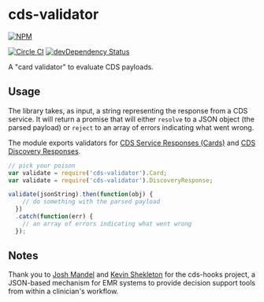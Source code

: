 # cds-validator

[![NPM](https://nodei.co/npm/cds-validator.png?downloads=true&downloadRank=true&stars=true)](https://www.npmjs.com/package/cds-validator/)

[![Circle CI](https://circleci.com/gh/cds-hooks/cds-validator.svg?style=shield)](https://circleci.com/gh/cds-hooks/cds-validator)
[![devDependency Status](https://david-dm.org/cds-hooks/cds-validator.svg)](https://david-dm.org/cds-hooks/cds-validator#info=devDependencies)


A "card validator" to evaluate CDS payloads.

## Usage
The library takes, as input, a string representing the response from a CDS service. It will return a promise that will either `resolve` to a JSON object (the parsed payload) or `reject` to an array of errors indicating what went wrong.

The module exports validators for [CDS Service Responses (Cards)](http://cds-hooks.github.io/docs/#cds-service-response) and [CDS Discovery Responses](http://cds-hooks.github.io/docs/#discovery).

```js
// pick your poison
var validate = require('cds-validator').Card;
var validate = require('cds-validator').DiscoveryResponse;

validate(jsonString).then(function(obj) {
    // do something with the parsed payload
  })
  .catch(function(err) {
    // an array of errors indicating what went wrong
  });
```

## Notes
Thank you to [Josh Mandel](https://github.com/jmandel) and [Kevin Shekleton](https://github.com/kpshek) for the cds-hooks project, a JSON-based mechanism for EMR systems to provide decision support tools from within a clinician's workflow.
